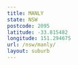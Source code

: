 ```yaml
---
title: MANLY
state: NSW
postcode: 2095
latitude: -33.815482
longitude: 151.294675
url: /nsw/manly/
layout: suburb
---
```

